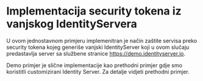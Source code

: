 ﻿# Implementacija security tokena iz vanjskog IdentityServera

U ovom jednostavnom primjeru implemenitran je način zaštite servisa preko security tokena kojeg generiše vanjski 
IdentityServer koji u ovom slučaju predastavlja server sa službene stranice https://demo.identityserver.io.

Demo primjer je slične implementacije kao prethodni primjer gdje smo koristitli customizirani Identity Server.
Za detalje vidjeti prethodni primjer.  
